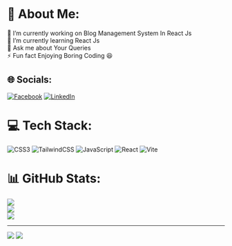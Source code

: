 # 💫 About Me:
🔭 I’m currently working on Blog Management System In React Js<br>🌱 I’m currently learning React Js<br>💬 Ask me about Your Queries <br>⚡ Fun fact Enjoying Boring Coding 😆


## 🌐 Socials:
[![Facebook](https://img.shields.io/badge/Facebook-%231877F2.svg?logo=Facebook&logoColor=white)](https://facebook.com/https://www.facebook.com/profile.php?id=100075501368068&mibextid=ZbWKwL) [![LinkedIn](https://img.shields.io/badge/LinkedIn-%230077B5.svg?logo=linkedin&logoColor=white)](https://linkedin.com/in/https://www.linkedin.com/in/bikram-gyawali-a545422b2) 

# 💻 Tech Stack:
![CSS3](https://img.shields.io/badge/css3-%231572B6.svg?style=for-the-badge&logo=css3&logoColor=white) ![TailwindCSS](https://img.shields.io/badge/tailwindcss-%2338B2AC.svg?style=for-the-badge&logo=tailwind-css&logoColor=white) ![JavaScript](https://img.shields.io/badge/javascript-%23323330.svg?style=for-the-badge&logo=javascript&logoColor=%23F7DF1E) ![React](https://img.shields.io/badge/react-%2320232a.svg?style=for-the-badge&logo=react&logoColor=%2361DAFB) ![Vite](https://img.shields.io/badge/vite-%23646CFF.svg?style=for-the-badge&logo=vite&logoColor=white)
# 📊 GitHub Stats:
![](https://github-readme-stats.vercel.app/api?username=coddingjourney&theme=radical&hide_border=true&include_all_commits=true&count_private=false)<br/>
![](https://github-readme-streak-stats.herokuapp.com/?user=coddingjourney&theme=radical&hide_border=true)<br/>
![](https://github-readme-stats.vercel.app/api/top-langs/?username=coddingjourney&theme=radical&hide_border=true&include_all_commits=true&count_private=false&layout=compact)

---
[![](https://visitcount.itsvg.in/api?id=coddingjourney&icon=0&color=11)](https://visitcount.itsvg.in)
[![](https://visitcount.itsvg.in/api?id=coddingjourney&label=Profile%20Views&color=10&pretty=false)](https://visitcount.itsvg.in)
<!-- Proudly created with GPRM ( https://gprm.itsvg.in ) -->
